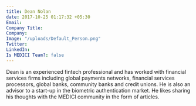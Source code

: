 ```yaml
---
title: Dean Nolan
date: 2017-10-25 01:17:32 +05:30
Email: 
Company Title: 
Company: 
Image: "/uploads/Default_Person.png"
Twitter: 
LinkedIn: 
Is MEDICI Team?: false
---
```


Dean is an experienced fintech professional and has worked with financial services firms including global payments networks, financial services processors, global banks, community banks and credit unions. He is also an advisor to a start-up in the biometric authentication market. He likes sharing his thoughts with the MEDICI community in the form of articles.